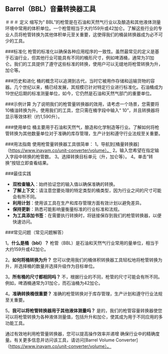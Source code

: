 ## Barrel（BBL）音量转换器工具

＃＃＃ 定义
缩写为“ BBL”的枪管是在石油和天然气行业以及酿造和其他液体测量环境中常用的体积单位。一个枪管相当于大约159升或42加仑。了解这些行业的专业人员将枪管转换为其他体积单元至关重要，这使得我们的桶装转换器成为必不可少的工具。

###标准化
枪管的标准化以确保各种应用程序的一致性。虽然最常见的定义是基于石油行业，但其他行业可能具有不同的桶形尺寸，例如啤酒桶，通常为31加仑。我们的工具提供了遵守这些标准的转换，使用户可以无缝地将枪管转换为升，加仑等。

###历史和进化
桶的概念可以追溯到古代，当时它被用作存储和运输货物的容器。几个世纪以来，桶已经发展，其规模已针对特定行业进行标准化。石油桶成为19世纪后期的标准测量单位，如今，它仍然是石油和天然气部门的重要单位。

###示例计算
为了说明我们的枪管量转换器的效用，请考虑一个场景，您需要将10桶油转换为升。使用我们的工具，您只需在桶字段中输入“ 10”，并且转换器将显示等效体积（约1,590升）。

###使用单位
桶主要用于石油和天然气，酿造和化学制造等行业。了解如何将枪管转换为其他数量单位对于准确的库存管理，生产计划和遵守行业法规至关重要。

###用法指南
使用枪管量转换器工具很简单：
1。导航到[桶量转换器]（https://www.inayam.co/unit-converter/volume）。
2。输入您希望在指定输入字段中转换的枪管数。
3。选择转换目标单元（升，加仑等）。
4。单击“转换”按钮立即查看结果。

###最佳实践
-  **双检查输入**：始终验证您的输入值以确保准确的转换。
-  **了解上下文**：请注意您要处理的特定类型的桶类型，因为行业之间的尺寸可能会有所不同。
-  **利用计划**：使用该工具在生产和库存管理方面有效计划以避免差异。
-  **保持更新**：熟悉可能影响量衡量标准的行业标准和法规。
-  **为工具添加书签**：在需要执行转换时，将链接保存到我们的枪管转换器，以便快速访问。

###常见问题（常见问题解答）

1。**什么是桶（bbl）？**
枪管（BBL）是石油和天然气行业常用的量单位，相当于大约159升或42加仑。

2。**如何将桶转换为升？**
您可以使用我们的桶体积转换器工具轻松地将枪管转换为升，并选择桶的数量并选择升级作为目标单位。

3。**所有桶的尺寸都相同吗？**
不，根据行业的不同，枪管的尺寸可能会有所不同。例如，啤酒桶通常为31加仑，而石油桶为42加仑。

4。**准确转换桶很重要？**
准确的枪管转换对于库存管理，生产计划和遵守行业法规至关重要。

5。**我可以将枪管转换器用于其他液体测量吗？**
是的，我们的枪管容量转换器使您可以将枪管转换为各种液体测量值，包括升升和加仑，使其成为用于不同应用的多功能工具。

通过有效地利用枪管量转换器，您可以提高操作效率并递增 确保行业中的精确度量。有关更多信息并访问该工具，请访问[Barrel Volume Converter]（https://www.inayam.co/unit-converter/volume）。